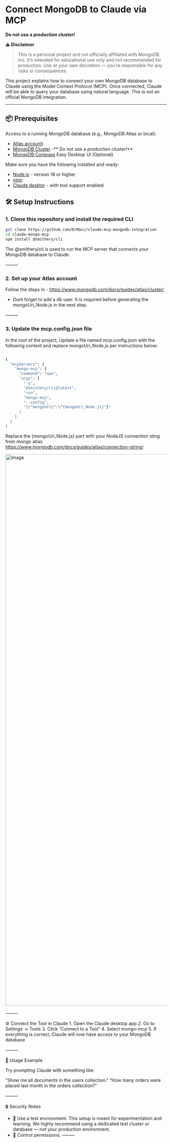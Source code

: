 # Connect MongoDB to Claude via MCP

**Do not use a production cluster!**

**⚠️ Disclaimer**
> This is a personal project and not officially affiliated with MongoDB Inc.
> It’s intended for educational use only and not recommended for production.
> Use at your own discretion — you're responsible for any risks or consequences.

This project explains how to connect your own MongoDB database to Claude using the Model Context Protocol (MCP). Once connected, Claude will be able to query your database using natural language.
This is not an official MongoDB integration. 

---

## 📦 Prerequisites

Access to a running MongoDB database (e.g., MongoDB Atlas or local):
- [Atlas account](http://bit.ly/4j0xr1I))
- [MongoDB Cluster](https://www.mongodb.com/docs/guides/atlas/cluster/)  -** Do not use a production cluster!**
- [MongoDB Compass](https://www.mongodb.com/products/tools/compass) Easy Desktop UI (Optional) 

Make sure you have the following installed and ready:
- [Node.js](https://nodejs.org/en) - version 18 or higher
- [npm](https://docs.npmjs.com/cli/v8/commands/npm-install)
- [Claude desktor](https://claude.ai/download) - with tool support enabled 


## 🛠 Setup Instructions

### 1. Clone this repository and install the required CLI

```bash
git clone https://github.com/OrMacc/claude-mcp-mongodb-integration
cd claude-mongo-mcp
npm install @smithery/cli
```
The @smithery/cli is used to run the MCP server that connects your MongoDB database to Claude.

⸻

### 2. Set up your Atlas account

Follow the steps in - https://www.mongodb.com/docs/guides/atlas/cluster/
- Dont forget to add a db user. It is required before generating the mongoUri_Node.js in the next step.



⸻

### 3. Update the mcp.config.json file

In the root of the project, Update a file named mcp.config.json with the following content and replace mongoUri_Node.js per instructions below:
```bash

{
  "mcpServers": {
    "mongo-mcp": {
      "command": "npx",
      "args": [
        "-y",
        "@smithery/cli@latest",
        "run",
        "mongo-mcp",
        "--config",
        "{\"mongoUri\":\"{mongoUri_Node.js}"}"
      ]
    }
  }
}
```
Replace the {mongoUri_Node.js} part with your NodeJS connection sting from mongo atlas https://www.mongodb.com/docs/guides/atlas/connection-string/

<img width="1720" alt="image" src="https://github.com/user-attachments/assets/d957d2b2-787d-48cf-8e44-8e09c44f1551" />

⸻

⚙️ Connect the Tool in Claude
	1.	Open the Claude desktop app
	2.	Go to Settings → Tools
	3.	Click “Connect to a Tool”
	4.	Select mongo-mcp
	5.	If everything is correct, Claude will now have access to your MongoDB database

⸻

🧪 Usage Example

Try prompting Claude with something like:

“Show me all documents in the users collection.”
“How many orders were placed last month in the orders collection?”

⸻

🔒 Security Notes
- 🧪 Use a test environment. This setup is meant for experimentation and learning. We highly recommend using a dedicated test cluster or database — not your production environment.
- 🔐 Control permissions.
⸻


